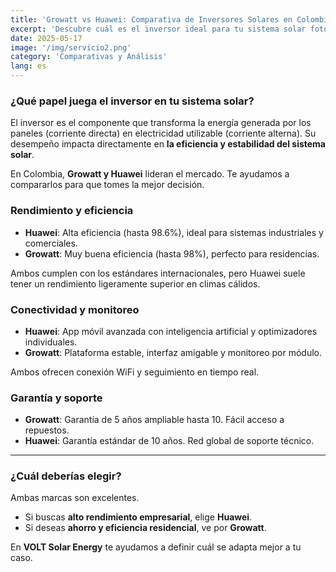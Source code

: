 ```yaml
---
title: 'Growatt vs Huawei: Comparativa de Inversores Solares en Colombia'
excerpt: 'Descubre cuál es el inversor ideal para tu sistema solar fotovoltaico según rendimiento, conectividad y soporte técnico.'
date: 2025-05-17
image: '/img/servicio2.png'
category: 'Comparativas y Análisis'
lang: es
---
```


### ¿Qué papel juega el inversor en tu sistema solar?

El inversor es el componente que transforma la energía generada por los paneles (corriente directa) en electricidad utilizable (corriente alterna). Su desempeño impacta directamente en **la eficiencia y estabilidad del sistema solar**.

En Colombia, **Growatt y Huawei** lideran el mercado. Te ayudamos a compararlos para que tomes la mejor decisión.

### Rendimiento y eficiencia

- **Huawei**: Alta eficiencia (hasta 98.6%), ideal para sistemas industriales y comerciales.
- **Growatt**: Muy buena eficiencia (hasta 98%), perfecto para residencias.

Ambos cumplen con los estándares internacionales, pero Huawei suele tener un rendimiento ligeramente superior en climas cálidos.

### Conectividad y monitoreo

- **Huawei**: App móvil avanzada con inteligencia artificial y optimizadores individuales.
- **Growatt**: Plataforma estable, interfaz amigable y monitoreo por módulo.

Ambos ofrecen conexión WiFi y seguimiento en tiempo real.

### Garantía y soporte

- **Growatt**: Garantía de 5 años ampliable hasta 10. Fácil acceso a repuestos.
- **Huawei**: Garantía estándar de 10 años. Red global de soporte técnico.

---

### ¿Cuál deberías elegir?

Ambas marcas son excelentes.

- Si buscas **alto rendimiento empresarial**, elige **Huawei**.
- Si deseas **ahorro y eficiencia residencial**, ve por **Growatt**.

En **VOLT Solar Energy** te ayudamos a definir cuál se adapta mejor a tu caso.
